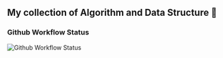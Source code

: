 ## My collection of Algorithm and Data Structure 🎉

### Github Workflow Status

![Github Workflow Status](https://github.com/willnguyen1312/alds/workflows/CI/badge.svg)
